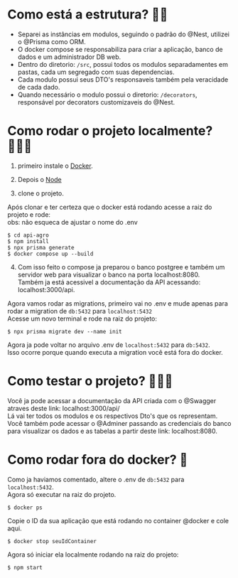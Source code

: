 # Como está a estrutura? 👷🏽
- Separei as instâncias em modulos, seguindo o padrão do @Nest, utilizei o @Prisma como ORM. <br>
- O docker compose se responsabiliza para criar a aplicação, banco de dados e um administrador DB web.<br>
- Dentro do diretorio: `/src`, possui todos os modulos separadamentes em pastas, cada um segregado com suas dependencias. <br>
- Cada modulo possui seus DTO's responsaveis também pela veracidade de cada dado. <br>
- Quando necessário o modulo possui o diretorio: `/decorators`, responsável por decorators customizaveis do @Nest. <br>

# Como rodar o projeto localmente? 👨🏽‍💻

1. primeiro instale o [Docker](https://www.docker.com/get-started/). </br>

2. Depois o [Node](https://nodejs.org/en/download/current) </br>

3. clone o projeto. </br>

Após clonar e ter certeza que o docker está rodando acesse a raiz do projeto e rode:<br>
obs: não esqueca de ajustar o nome do .env <br>
    
    $ cd api-agro
    $ npm install
    $ npx prisma generate
    $ docker compose up --build

4. Com isso feito o compose ja preparou o banco postgree e também um servidor web para visualizar o banco na porta localhost:8080.</br>
Também ja está acessivel a documentação da API acessando: localhost:3000/api.</br>

Agora vamos rodar as migrations, primeiro vai no .env e mude apenas para rodar a migration de `db:5432` para `localhost:5432` <br> 
Acesse um novo terminal e rode na raiz do projeto:</br>

    $ npx prisma migrate dev --name init 

Agora ja pode voltar no arquivo .env de `localhost:5432` para `db:5432`. <br>
Isso ocorre porque quando executa a migration você está fora do docker. <br> 

# Como testar o projeto? 🧙🏼‍♂️

Você ja pode acessar a documentação da API criada com o @Swagger atraves deste link: localhost:3000/api/ </br>
Lá vai ter todos os modulos e os respectivos Dto's que os representam.  <br>
Você também pode acessar o @Adminer passando as credenciais do banco para visualizar os dados e as tabelas a partir deste link: localhost:8080.  <br>


# Como rodar fora do docker? 🐳

Como ja haviamos comentado, altere o .env de `db:5432` para `localhost:5432`. <br>
Agora só executar na raiz do projeto. <br> 

    $ docker ps 

Copie o ID da sua aplicação que está rodando no container @docker e cole aqui.

    $ docker stop seuIdContainer

Agora só iniciar ela localmente rodando na raiz do projeto: 

    $ npm start